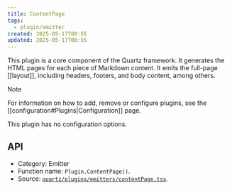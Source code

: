 ```yaml
---
title: ContentPage
tags:
  - plugin/emitter
created: 2025-05-17T00:55
updated: 2025-05-17T00:55
---
```


This plugin is a core component of the Quartz framework. It generates the HTML pages for each piece of Markdown content. It emits the full-page [[layout]], including headers, footers, and body content, among others.

> [!note]
> For information on how to add, remove or configure plugins, see the [[configuration#Plugins|Configuration]] page.

This plugin has no configuration options.

## API

- Category: Emitter
- Function name: `Plugin.ContentPage()`.
- Source: [`quartz/plugins/emitters/contentPage.tsx`](https://github.com/jackyzha0/quartz/blob/v4/quartz/plugins/emitters/contentPage.tsx).
